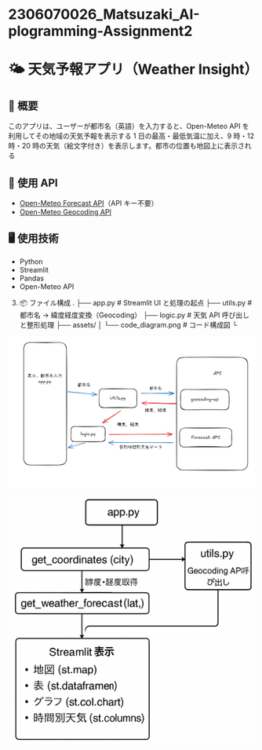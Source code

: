 # 2306070026_Matsuzaki_AI-plogramming-Assignment2

# 🌤️ 天気予報アプリ（Weather Insight）

## 📌 概要

このアプリは、ユーザーが都市名（英語）を入力すると、Open-Meteo API を利用してその地域の天気予報を表示する
1 日の最高・最低気温に加え、9 時・12 時・20 時の天気（絵文字付き）を表示します。都市の位置も地図上に表示される

## 🧪 使用 API

- [Open-Meteo Forecast API](https://open-meteo.com/en/features)（API キー不要）
- [Open-Meteo Geocoding API](https://open-meteo.com/en/docs/geocoding-api)

## 🖥️ 使用技術

- Python
- Streamlit
- Pandas
- Open-Meteo API

3. 📦 ファイル構成
   .
   ├── app.py # Streamlit UI と処理の起点
   ├── utils.py # 都市名 → 緯度経度変換（Geocoding）
   ├── logic.py # 天気 API 呼び出しと整形処理
   ├── assets/
   │ └── code_diagram.png # コード構成図
   └

![Code Diagram](assets\PNGblock.png)

![Code Diagram](assets\PNGcode.png)
